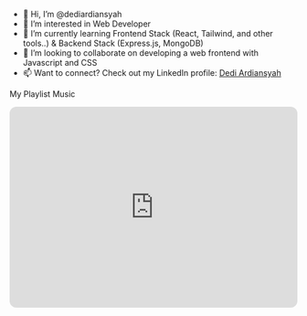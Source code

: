 - 👋 Hi, I’m @dediardiansyah
- 👀 I’m interested in Web Developer
- 🌱 I’m currently learning Frontend Stack (React, Tailwind, and other tools..) & Backend Stack (Express.js, MongoDB)
- 💞️ I’m looking to collaborate on developing a web frontend with Javascript and CSS
- 📫 Want to connect? Check out my LinkedIn profile: [Dedi Ardiansyah](https://www.linkedin.com/in/dediardiansyah/)

My Playlist Music
<iframe style="border-radius:12px" src="https://open.spotify.com/embed/playlist/3u9aFVuLoBrDS9PRKgFMkq?utm_source=generator&theme=0" width="100%" height="352" frameBorder="0" allowfullscreen="" allow="autoplay; clipboard-write; encrypted-media; fullscreen; picture-in-picture" loading="lazy"></iframe>
